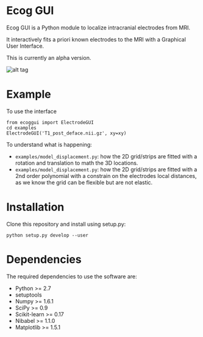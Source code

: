 Ecog GUI
========

Ecog GUI is a Python module to localize intracranial electrodes from MRI.

It interactively fits a priori known electrodes to the MRI with a Graphical
User Interface.

This is currently an alpha version.

![alt tag](https://raw.github.com/kingjr/ecoggui/docs/ecoggui_animation.gif)

Example
=======
To use the interface

```
from ecoggui import ElectrodeGUI
cd examples
ElectrodeGUI('T1_post_deface.nii.gz', xy=xy)
```

To understand what is happening:
* `examples/model_displacement.py`: how the 2D grid/strips are fitted with a
rotation and translation to math the 3D locations.
* `examples/model_displacement.py`: how the 2D grid/strips are fitted with a
2nd order polynomial with a constrain on the electrodes local distances, as we
know the grid can be flexible but are not elastic.

Installation
============

Clone this repository and install using setup.py:

```python setup.py develop --user```


Dependencies
============

The required dependencies to use the software are:

* Python >= 2.7
* setuptools
* Numpy >= 1.6.1
* SciPy >= 0.9
* Scikit-learn >= 0.17
* Nibabel >= 1.1.0
* Matplotlib >= 1.5.1
